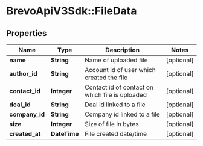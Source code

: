 # BrevoApiV3Sdk::FileData

## Properties
Name | Type | Description | Notes
------------ | ------------- | ------------- | -------------
**name** | **String** | Name of uploaded file | [optional] 
**author_id** | **String** | Account id of user which created the file | [optional] 
**contact_id** | **Integer** | Contact id of contact on which file is uploaded | [optional] 
**deal_id** | **String** | Deal id linked to a file | [optional] 
**company_id** | **String** | Company id linked to a file | [optional] 
**size** | **Integer** | Size of file in bytes | [optional] 
**created_at** | **DateTime** | File created date/time | [optional] 



